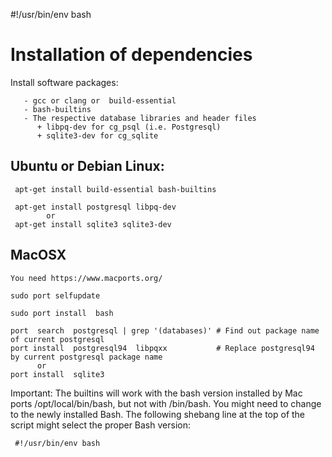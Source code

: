 #!/usr/bin/env bash
# Installation of dependencies

Install  software packages:

       - gcc or clang or  build-essential
       - bash-builtins
       - The respective database libraries and header files
          + libpq-dev for cg_psql (i.e. Postgresql)
          + sqlite3-dev for cg_sqlite
## Ubuntu or Debian Linux:

     apt-get install build-essential bash-builtins

     apt-get install postgresql libpq-dev
            or
     apt-get install sqlite3 sqlite3-dev




## MacOSX

    You need https://www.macports.org/

    sudo port selfupdate

    sudo port install  bash

    port  search  postgresql | grep '(databases)' # Find out package name of current postgresql
    port install  postgresql94  libpqxx           # Replace postgresql94 by current postgresql package name
          or
    port install  sqlite3


Important: The builtins will work with  the bash version installed by Mac ports  /opt/local/bin/bash, but not with  /bin/bash.
You might need to change to the newly installed Bash.
The following shebang line at the top of the script might select the proper Bash version:

     #!/usr/bin/env bash
